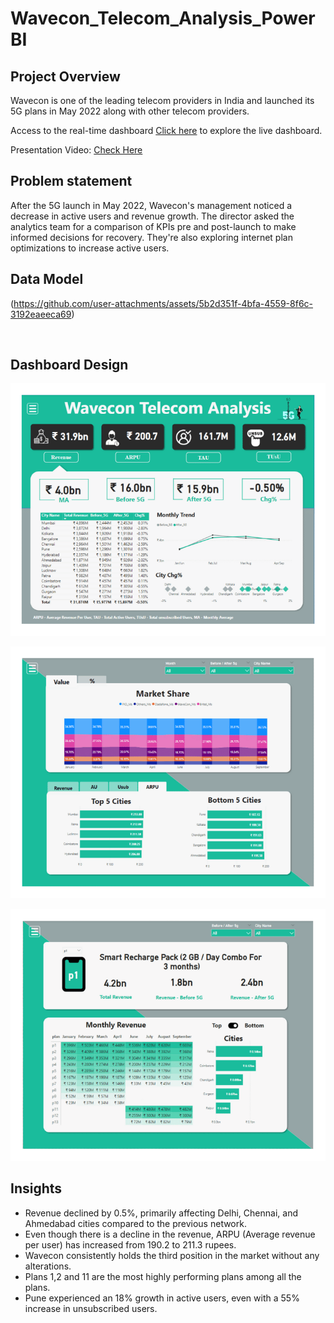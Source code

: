 # Wavecon_Telecom_Analysis_PowerBI

## Project Overview
Wavecon is one of the leading telecom providers in India and launched its 5G plans in May 2022 along with other telecom providers.

Access to the real-time dashboard [Click here](https://app.powerbi.com/view?r=eyJrIjoiYjNmNTYwMGMtZWE3MC00MDlmLWJhOTUtNmM2NGFmOTgwNDg5IiwidCI6ImM2ZTU0OWIzLTVmNDUtNDAzMi1hYWU5LWQ0MjQ0ZGM1YjJjNCJ9) to explore the live dashboard.

Presentation Video: [Check Here](https://youtu.be/embed/HVOUbuy16EI)  

## Problem statement
After the 5G launch in May 2022, Wavecon's management noticed a decrease in active users and revenue growth. The director asked the analytics team for a comparison of KPIs pre and post-launch to make informed decisions for recovery. They're also exploring internet plan optimizations to increase active users.

## Data Model
(https://github.com/user-attachments/assets/5b2d351f-4bfa-4559-8f6c-3192eaeeca69)

<img src="">

## Dashboard Design

![main_page](https://github.com/Sourav749/Wavecon_Telecom_Analysis_PowerBI/blob/main/Resources/Main%20Page.png)

![market_page](https://github.com/Sourav749/Wavecon_Telecom_Analysis_PowerBI/blob/main/Resources/Market%20page.png)

![plans_page](https://github.com/Sourav749/Wavecon_Telecom_Analysis_PowerBI/blob/main/Resources/Plan%20Page.png)

## Insights
- Revenue declined by 0.5%, primarily affecting Delhi, Chennai, and Ahmedabad cities compared to the previous network.
- Even though there is a decline in the revenue, ARPU (Average revenue per user) has increased from 190.2 to 211.3 rupees.
- Wavecon consistently holds the third position in the market without any alterations.
- Plans 1,2 and 11 are the most highly performing plans among all the plans.
- Pune experienced an 18% growth in active users, even with a 55% increase in unsubscribed users.
